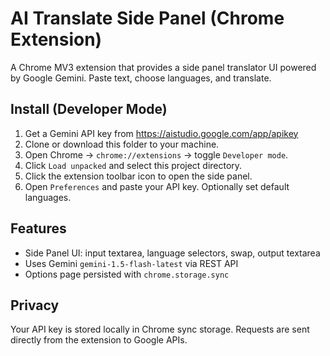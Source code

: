 # AI Translate Side Panel (Chrome Extension)

A Chrome MV3 extension that provides a side panel translator UI powered by Google Gemini. Paste text, choose languages, and translate.

## Install (Developer Mode)

1. Get a Gemini API key from https://aistudio.google.com/app/apikey
2. Clone or download this folder to your machine.
3. Open Chrome → `chrome://extensions` → toggle `Developer mode`.
4. Click `Load unpacked` and select this project directory.
5. Click the extension toolbar icon to open the side panel.
6. Open `Preferences` and paste your API key. Optionally set default languages.

## Features

- Side Panel UI: input textarea, language selectors, swap, output textarea
- Uses Gemini `gemini-1.5-flash-latest` via REST API
- Options page persisted with `chrome.storage.sync`

## Privacy

Your API key is stored locally in Chrome sync storage. Requests are sent directly from the extension to Google APIs.
